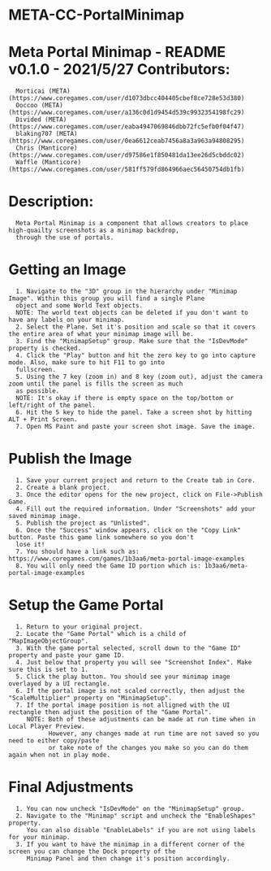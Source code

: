 # META-CC-PortalMinimap

   Meta Portal Minimap - README
   v0.1.0 - 2021/5/27
   Contributors:
   =============
      Morticai (META) (https://www.coregames.com/user/d1073dbcc404405cbef8ce728e53d380)
      Ooccoo (META) (https://www.coregames.com/user/a136c0d1d9454d539c9932354198fc29)
      Divided (META) (https://www.coregames.com/user/eaba4947069846dbb72fc5efb0f04f47)
      blaking707 (META) (https://www.coregames.com/user/0ea6612ceab7456a8a3a963a94808295)
      Chris (Manticore) (https://www.coregames.com/user/d97586e1f850481da13ee26d5cbddc02) 
      Waffle (Manticore) (https://www.coregames.com/user/581ff579fd864966aec56450754db1fb)
   Description:
   ============
      Meta Portal Minimap is a component that allows creators to place high-quailty screenshots as a minimap backdrop, 
      through the use of portals.
   Getting an Image
   ================
      1. Navigate to the "3D" group in the hierarchy under "Minimap Image". Within this group you will find a single Plane 
      object and some World Text objects.
      NOTE: The world text objects can be deleted if you don't want to have any labels on your minimap.
      2. Select the Plane. Set it's position and scale so that it covers the entire area of what your minimap image will be.
      3. Find the "MinimapSetup" group. Make sure that the "IsDevMode" property is checked.
      4. Click the "Play" button and hit the zero key to go into capture mode. Also, make sure to hit F11 to go into
      fullscreen.
      5. Using the 7 key (zoom in) and 8 key (zoom out), adjust the camera zoom until the panel is fills the screen as much 
      as possible.
      NOTE: It's okay if there is empty space on the top/bottom or left/right of the panel.
      6. Hit the 5 key to hide the panel. Take a screen shot by hitting ALT + Print Screen. 
      7. Open MS Paint and paste your screen shot image. Save the image.
   Publish the Image
   =================
      1. Save your current project and return to the Create tab in Core. 
      2. Create a blank project. 
      3. Once the editor opens for the new project, click on File->Publish Game.
      4. Fill out the required information. Under "Screenshots" add your saved minimap image. 
      5. Publish the project as "Unlisted".
      6. Once the "Success" window appears, click on the "Copy Link" button. Paste this game link somewhere so you don't
      lose it!
      7. You should have a link such as: https://www.coregames.com/games/1b3aa6/meta-portal-image-examples
      8. You will only need the Game ID portion which is: 1b3aa6/meta-portal-image-examples
   Setup the Game Portal
   =====================
      1. Return to your original project.
      2. Locate the "Game Portal" which is a child of "MapImageObjectGroup".
      3. With the game portal selected, scroll down to the "Game ID" property and paste your game ID.
      4. Just below that property you will see "Screenshot Index". Make sure this is set to 1. 
      5. Click the play button. You should see your minimap image overlayed by a UI rectangle.
      6. If the portal image is not scaled correctly, then adjust the "ScaleMultiplier" property on "MinimapSetup".
      7. If the portal image position is not alligned with the UI rectangle then adjust the position of the "Game Portal".
         NOTE: Both of these adjustments can be made at run time when in Local Player Preview. 
               However, any changes made at run time are not saved so you need to either copy/paste 
               or take note of the changes you make so you can do them again when not in play mode.
   Final Adjustments
   =================
      1. You can now uncheck "IsDevMode" on the "MinimapSetup" group.
      2. Navigate to the "Minimap" script and uncheck the "EnableShapes" property. 
         You can also disable "EnableLabels" if you are not using labels for your minimap.
      3. If you want to have the minimap in a different corner of the screen you can change the Dock property of the
         Minimap Panel and then change it's position accordingly. 

